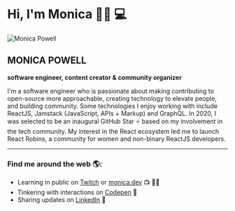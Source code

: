 # Hi, I'm Monica 👋🏾 💻

![Monica Powell](link-to-image)

## MONICA POWELL

**software engineer, content creator & community organizer**

I'm a software engineer who is passionate about making contributing to open-source more approachable, creating technology to elevate people, and building community. Some technologies I enjoy working with include ReactJS, Jamstack (JavaScript, APIs + Markup) and GraphQL. In 2020, I was selected to be an inaugural GitHub Star ⭐ based on my involvement in the tech community. My interest in the React ecosystem led me to launch React Robins, a community for women and non-binary ReactJS developers.

---

### Find me around the web 🌎:
- Learning in public on [Twitch](link-to-twitch) or [monica.dev](link-to-monica-dev) 📺 ✍🏾
- Tinkering with interactions on [Codepen](link-to-codepen) 🏓
- Sharing updates on [LinkedIn](link-to-linkedin) 💼
